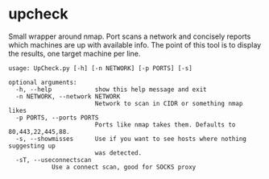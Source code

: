 # upcheck
Small wrapper around nmap. Port scans a network and concisely reports which machines are up with available info.
The point of this tool is to display the results, one target machine per line.

```
usage: UpCheck.py [-h] [-n NETWORK] [-p PORTS] [-s]

optional arguments:
  -h, --help            show this help message and exit
  -n NETWORK, --network NETWORK
                        Network to scan in CIDR or something nmap likes
  -p PORTS, --ports PORTS
                        Ports like nmap takes them. Defaults to 80,443,22,445,88.
  -s, --showmisses      Use if you want to see hosts where nothing suggesting up
                        was detected.
  -sT, --useconnectscan
  			Use a connect scan, good for SOCKS proxy
```
